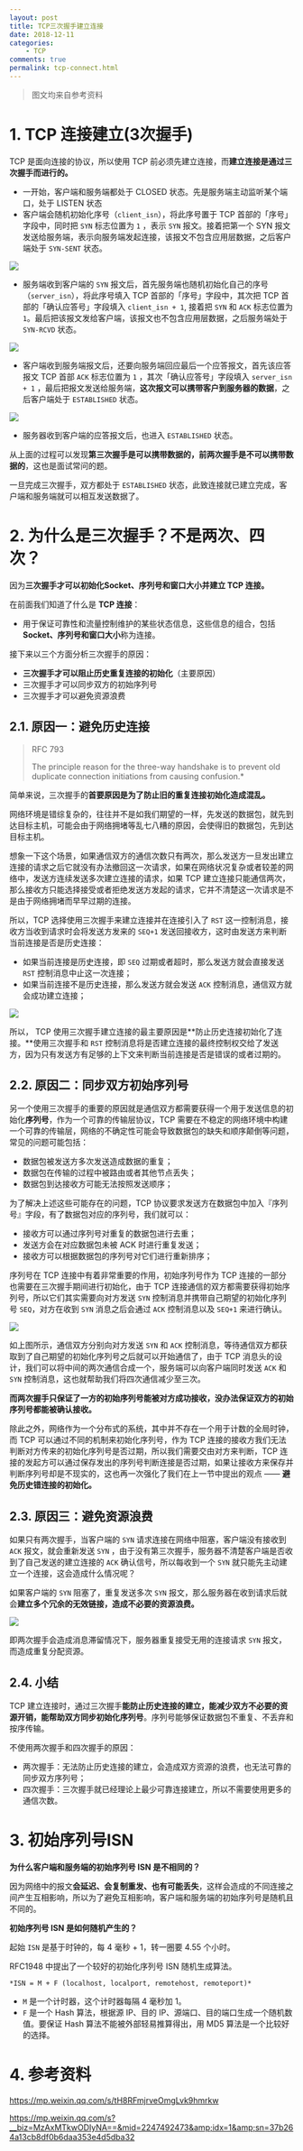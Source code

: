 ```yaml
---
layout: post
title: TCP三次握手建立连接
date: 2018-12-11
categories:
    - TCP
comments: true
permalink: tcp-connect.html
---
```


> 图文均来自参考资料

# 1. TCP 连接建立(3次握手)

TCP 是面向连接的协议，所以使用 TCP 前必须先建立连接，而**建立连接是通过三次握手而进行的。**


- 一开始，客户端和服务端都处于 CLOSED 状态。先是服务端主动监听某个端口，处于 LISTEN 状态
- 客户端会随机初始化序号（`client_isn`），将此序号置于 TCP 首部的「序号」字段中，同时把 `SYN` 标志位置为 `1` ，表示 `SYN` 报文。接着把第一个 SYN 报文发送给服务端，表示向服务端发起连接，该报文不包含应用层数据，之后客户端处于 `SYN-SENT` 状态。

![](/assets/images/posts/tcp/tcp-conn-10.png)

- 服务端收到客户端的 `SYN` 报文后，首先服务端也随机初始化自己的序号（`server_isn`），将此序号填入 TCP 首部的「序号」字段中，其次把 TCP 首部的「确认应答号」字段填入 `client_isn + 1`, 接着把 `SYN` 和 `ACK` 标志位置为 `1`。最后把该报文发给客户端，该报文也不包含应用层数据，之后服务端处于 `SYN-RCVD` 状态。

![](/assets/images/posts/tcp/tcp-conn-11.png)

- 客户端收到服务端报文后，还要向服务端回应最后一个应答报文，首先该应答报文 TCP 首部 `ACK` 标志位置为 `1` ，其次「确认应答号」字段填入 `server_isn + 1` ，最后把报文发送给服务端，**这次报文可以携带客户到服务器的数据**，之后客户端处于 `ESTABLISHED` 状态。

![](/assets/images/posts/tcp/tcp-conn-12.png)

- 服务器收到客户端的应答报文后，也进入 `ESTABLISHED` 状态。

从上面的过程可以发现**第三次握手是可以携带数据的，前两次握手是不可以携带数据的**，这也是面试常问的题。

一旦完成三次握手，双方都处于 `ESTABLISHED` 状态，此致连接就已建立完成，客户端和服务端就可以相互发送数据了。

# 2. **为什么是三次握手？不是两次、四次？**

因为**三次握手才可以初始化Socket、序列号和窗口大小并建立 TCP 连接。**

在前面我们知道了什么是 **TCP 连接**：

- 用于保证可靠性和流量控制维护的某些状态信息，这些信息的组合，包括**Socket、序列号和窗口大小**称为连接。

接下来以三个方面分析三次握手的原因：

- **三次握手才可以阻止历史重复连接的初始化**（主要原因）
- 三次握手才可以同步双方的初始序列号
- 三次握手才可以避免资源浪费

## 2.1. 原因一：避免历史连接

>  RFC 793
>
> The principle reason for the three-way handshake is to prevent old duplicate connection initiations from causing confusion.*

简单来说，三次握手的**首要原因是为了防止旧的重复连接初始化造成混乱。**

网络环境是错综复杂的，往往并不是如我们期望的一样，先发送的数据包，就先到达目标主机，可能会由于网络拥堵等乱七八糟的原因，会使得旧的数据包，先到达目标主机。

想象一下这个场景，如果通信双方的通信次数只有两次，那么发送方一旦发出建立连接的请求之后它就没有办法撤回这一次请求，如果在网络状况复杂或者较差的网络中，发送方连续发送多次建立连接的请求，如果 TCP 建立连接只能通信两次，那么接收方只能选择接受或者拒绝发送方发起的请求，它并不清楚这一次请求是不是由于网络拥堵而早早过期的连接。

所以，TCP 选择使用三次握手来建立连接并在连接引入了 `RST` 这一控制消息，接收方当收到请求时会将发送方发来的 `SEQ+1` 发送回接收方，这时由发送方来判断当前连接是否是历史连接：

- 如果当前连接是历史连接，即 `SEQ` 过期或者超时，那么发送方就会直接发送 `RST` 控制消息中止这一次连接；
- 如果当前连接不是历史连接，那么发送方就会发送 `ACK` 控制消息，通信双方就会成功建立连接；

![](/assets/images/posts/tcp/tcp-conn-14.png)

所以， TCP 使用三次握手建立连接的最主要原因是**防止历史连接初始化了连接。**使用三次握手和 `RST` 控制消息将是否建立连接的最终控制权交给了发送方，因为只有发送方有足够的上下文来判断当前连接是否是错误的或者过期的。

## 2.2. 原因二：同步双方初始序列号

另一个使用三次握手的重要的原因就是通信双方都需要获得一个用于发送信息的初始化**序列号**，作为一个可靠的传输层协议，TCP 需要在不稳定的网络环境中构建一个可靠的传输层，网络的不确定性可能会导致数据包的缺失和顺序颠倒等问题，常见的问题可能包括：

- 数据包被发送方多次发送造成数据的重复；
- 数据包在传输的过程中被路由或者其他节点丢失；
- 数据包到达接收方可能无法按照发送顺序；

为了解决上述这些可能存在的问题，TCP 协议要求发送方在数据包中加入『序列号』字段，有了数据包对应的序列号，我们就可以：

- 接收方可以通过序列号对重复的数据包进行去重；
- 发送方会在对应数据包未被 ACK 时进行重复发送；
- 接收方可以根据数据包的序列号对它们进行重新排序；

序列号在 TCP 连接中有着非常重要的作用，初始序列号作为 TCP 连接的一部分也需要在三次握手期间进行初始化，由于 TCP 连接通信的双方都需要获得初始序列号，所以它们其实需要向对方发送 `SYN` 控制消息并携带自己期望的初始化序列号 `SEQ`，对方在收到 `SYN` 消息之后会通过 `ACK` 控制消息以及 `SEQ+1` 来进行确认。

![](/assets/images/posts/tcp/tcp-conn-15.png)

如上图所示，通信双方分别向对方发送 `SYN` 和 `ACK` 控制消息，等待通信双方都获取到了自己期望的初始化序列号之后就可以开始通信了，由于 TCP 消息头的设计，我们可以将中间的两次通信合成一个，服务端可以向客户端同时发送 `ACK` 和 `SYN` 控制消息，这也就帮助我们将四次通信减少至三次。

**而两次握手只保证了一方的初始序列号能被对方成功接收，没办法保证双方的初始序列号都能被确认接收。**

除此之外，网络作为一个分布式的系统，其中并不存在一个用于计数的全局时钟，而 TCP 可以通过不同的机制来初始化序列号，作为 TCP  连接的接收方我们无法判断对方传来的初始化序列号是否过期，所以我们需要交由对方来判断，TCP  连接的发起方可以通过保存发出的序列号判断连接是否过期，如果让接收方来保存并判断序列号却是不现实的，这也再一次强化了我们在上一节中提出的观点 —— **避免历史错连接的初始化。**

## 2.3. 原因三：避免资源浪费

如果只有两次握手，当客户端的 `SYN` 请求连接在网络中阻塞，客户端没有接收到 `ACK` 报文，就会重新发送 `SYN` ，由于没有第三次握手，服务器不清楚客户端是否收到了自己发送的建立连接的 `ACK` 确认信号，所以每收到一个 `SYN` 就只能先主动建立一个连接，这会造成什么情况呢？

如果客户端的 `SYN` 阻塞了，重复发送多次 `SYN` 报文，那么服务器在收到请求后就会**建立多个冗余的无效链接，造成不必要的资源浪费。**

![](/assets/images/posts/tcp/tcp-conn-16.png)

即两次握手会造成消息滞留情况下，服务器重复接受无用的连接请求 `SYN` 报文，而造成重复分配资源。

## 2.4. 小结

TCP 建立连接时，通过三次握手**能防止历史连接的建立，能减少双方不必要的资源开销，能帮助双方同步初始化序列号**。序列号能够保证数据包不重复、不丢弃和按序传输。

不使用两次握手和四次握手的原因：

- 两次握手：无法防止历史连接的建立，会造成双方资源的浪费，也无法可靠的同步双方序列号；
- 四次握手：三次握手就已经理论上最少可靠连接建立，所以不需要使用更多的通信次数。

# 3. 初始序列号ISN

**为什么客户端和服务端的初始序列号 ISN 是不相同的？**

因为网络中的报文**会延迟、会复制重发、也有可能丢失**，这样会造成的不同连接之间产生互相影响，所以为了避免互相影响，客户端和服务端的初始序列号是随机且不同的。

**初始序列号 ISN 是如何随机产生的？**

起始 `ISN` 是基于时钟的，每 4 毫秒 + 1，转一圈要 4.55 个小时。

RFC1948 中提出了一个较好的初始化序列号 ISN 随机生成算法。

`*ISN = M + F (localhost, localport, remotehost, remoteport)*`

- `M` 是一个计时器，这个计时器每隔 4 毫秒加 1。
- `F` 是一个 Hash 算法，根据源 IP、目的 IP、源端口、目的端口生成一个随机数值。要保证 Hash 算法不能被外部轻易推算得出，用 MD5 算法是一个比较好的选择。

# 4. 参考资料

https://mp.weixin.qq.com/s/tH8RFmjrveOmgLvk9hmrkw

https://mp.weixin.qq.com/s?__biz=MzAxMTkwODIyNA==&mid=2247492473&amp;idx=1&amp;sn=37b264a13cb8df0b6daa353e4d5dba32